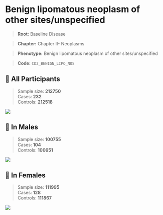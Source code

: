 # Benign lipomatous neoplasm of other sites/unspecified

> **Root:** Baseline Disease  

> **Chapter:** Chapter II- Neoplasms  

> **Phenotype:** Benign lipomatous neoplasm of other sites/unspecified  

> **Code:** `CD2_BENIGN_LIPO_NOS`

## 🧪 All Participants  
> Sample size: **212750**  
> Cases: **232**  
> Controls: **212518**
<img src="/Disease/Figures/ALL/Baseline/CD2_BENIGN_LIPO_NOS.png"/>
<CsvTable src="/Disease/Data/ALL/Baseline/LG_CD2_BENIGN_LIPO_NOS.csv" label="🔍 View full results" />

## 👨 In Males  
> Sample size: **100755**  
> Cases: **104**  
> Controls: **100651**
<img src="/Disease/Figures/Male/Baseline/CD2_BENIGN_LIPO_NOS.png"/>
<CsvTable src="/Disease/Data/Male/Baseline/LG_CD2_BENIGN_LIPO_NOS.csv" label="🔍 View full results" />

## 👩 In Females  
> Sample size: **111995**  
> Cases: **128**  
> Controls: **111867**
<img src="/Disease/Figures/Female/Baseline/CD2_BENIGN_LIPO_NOS.png"/>
<CsvTable src="/Disease/Data/Female/Baseline/LG_CD2_BENIGN_LIPO_NOS.csv" label="🔍 View full results" />

